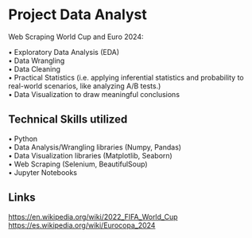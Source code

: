 # Project Data Analyst

Web Scraping World Cup and Euro 2024: <br> 


   • Exploratory Data Analysis (EDA) <br>
   • Data Wrangling <br>
   • Data Cleaning <br>
   • Practical Statistics (i.e. applying inferential statistics and probability to real-world scenarios, like analyzing A/B tests.) <br>
   • Data Visualization to draw meaningful conclusions <br>

   ## Technical Skills utilized
  • Python <br>
  • Data Analysis/Wrangling libraries (Numpy, Pandas) <br> 
  • Data Visualization libraries (Matplotlib, Seaborn) <br> 
  • Web Scraping (Selenium, BeautifulSoup) <br>
  • Jupyter Notebooks 

  ## Links 
  https://en.wikipedia.org/wiki/2022_FIFA_World_Cup <br> 
  https://es.wikipedia.org/wiki/Eurocopa_2024
